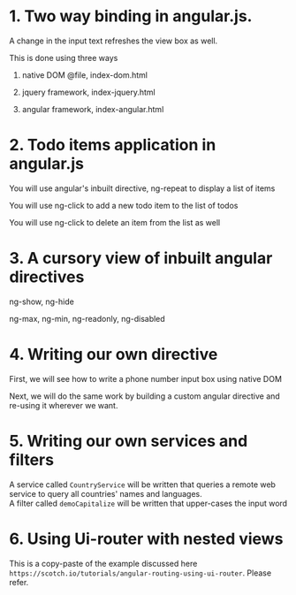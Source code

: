 # 1. Two way binding in angular.js.
A change in the input text refreshes the view box as well.

This is done using three ways

1. native DOM @file, index-dom.html

2. jquery framework, index-jquery.html

3. angular framework, index-angular.html

# 2. Todo items application in angular.js
You will use angular's inbuilt directive, ng-repeat to display a list of items

You will use ng-click to add a new todo item to the list of todos

You will use ng-click to delete an item from the list as well

# 3. A cursory view of inbuilt angular directives
ng-show, ng-hide

ng-max, ng-min, ng-readonly, ng-disabled

# 4. Writing our own directive
First, we will see how to write a phone number input box using native DOM

Next, we will do the same work by building a custom angular directive and re-using it wherever we want.

# 5. Writing our own services and filters
A service called `CountryService` will be written that queries a remote web service to query all countries' names and languages.  
A filter called `demoCapitalize` will be written that upper-cases the input word
# 6. Using Ui-router with nested views
This is a copy-paste of the example discussed here `https://scotch.io/tutorials/angular-routing-using-ui-router`. Please refer.